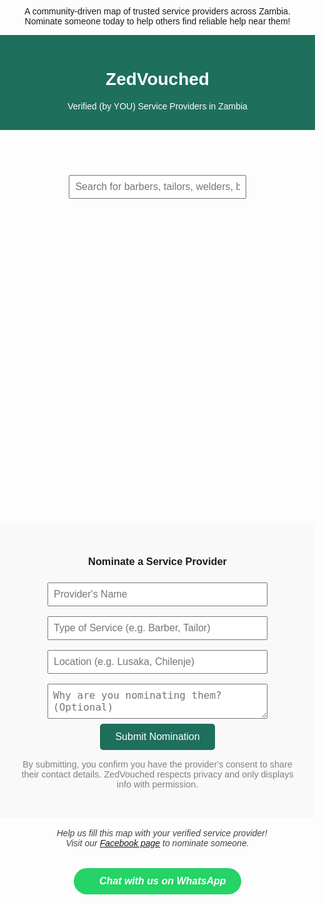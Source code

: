 <html lang="en">
<head>
  <meta charset="UTF-8" />
  <meta name="viewport" content="width=device-width, initial-scale=1.0" />
  <title>ZedVouched | Trusted Service Providers</title>
  <p style="text-align: center; margin-top: 10px;">
  A community-driven map of trusted service providers across Zambia.
  <br>Nominate someone today to help others find reliable help near them!
</p>

  <link rel="stylesheet" href="https://unpkg.com/leaflet/dist/leaflet.css" />
  <style>
    body { font-family: Arial, sans-serif; margin: 0; padding: 0; }
    header { background-color: #1e6f5c; color: white; padding: 1rem; text-align: center; }
    #search-container { padding: 1rem; text-align: center; }
    #search-input { width: 60%; padding: 0.5rem; font-size: 1rem; }
    #map { height: 500px; width: 100%; }
    #footer-comment { text-align: center; padding: 1rem; font-style: italic; color: #444; }
    #nominate-container { padding: 2rem; text-align: center; background-color: #f9f9f9; }
    #nominate-container input, #nominate-container textarea { width: 80%; padding: 0.5rem; margin: 0.5rem 0; font-size: 1rem; }
    #nominate-container button { background-color: #1e6f5c; color: white; padding: 0.75rem 1.5rem; border: none; border-radius: 5px; cursor: pointer; font-size: 1rem; }
    .whatsapp-button { display: inline-block; margin-top: 1rem; background-color: #25d366; color: white; padding: 0.75rem 1.5rem; border-radius: 25px; text-decoration: none; font-weight: bold; font-size: 1rem; }
  </style>
</head>
<body>
  <header>
    <h1>ZedVouched</h1>
    <p>Verified (by YOU) Service Providers in Zambia</p>
  </header>

  <div id="search-container">
    <input type="text" id="search-input" placeholder="Search for barbers, tailors, welders, bakers..." />
  </div>

  <div id="map"></div>

  <div id="nominate-container">
    <h3>Nominate a Service Provider</h3>
    <input type="text" placeholder="Provider's Name" /><br />
    <input type="text" placeholder="Type of Service (e.g. Barber, Tailor)" /><br />
    <input type="text" placeholder="Location (e.g. Lusaka, Chilenje)" /><br />
    <textarea placeholder="Why are you nominating them? (Optional)"></textarea><br />
    <button>Submit Nomination</button>
    <p style="font-size: 0.9rem; color: gray;">By submitting, you confirm you have the provider's consent to share their contact details. ZedVouched respects privacy and only displays info with permission.</p>
  </div>

  <div id="footer-comment">
    📍 Help us fill this map with your verified service provider! <br />
    Visit our <a href="https://facebook.com/zedvouched" target="_blank">Facebook page</a> to nominate someone.<br /><br />
    <a class="whatsapp-button" href="https://wa.me/260978109185" target="_blank">💬 Chat with us on WhatsApp</a>
  </div>

  <script src="https://unpkg.com/leaflet/dist/leaflet.js"></script>
  <script>
    const map = L.map('map').setView([-15.3875, 28.3228], 13); // Lusaka coordinates

    L.tileLayer('https://{s}.tile.openstreetmap.org/{z}/{x}/{y}.png', {
      attribution: 'Map data © OpenStreetMap contributors',
    }).addTo(map);

    const providers = [
      {
        name: "John the Barber",
        type: "Barber",
        lat: -15.4075,
        lng: 28.3228,
      },
      {
        name: "Mary's Tailor Shop",
        type: "Tailor",
        lat: -15.3975,
        lng: 28.3175,
      },
    ];

    providers.forEach((provider) => {
      L.marker([provider.lat, provider.lng])
        .addTo(map)
        .bindPopup(`<b>${provider.name}</b><br>${provider.type}`);
    });

    document.getElementById("search-input").addEventListener("input", function (e) {
      const term = e.target.value.toLowerCase();
      map.eachLayer((layer) => {
        if (layer.getPopup && layer.getPopup()) {
          const content = layer.getPopup().getContent().toLowerCase();
          if (!content.includes(term)) {
            map.removeLayer(layer);
          } else {
            layer.addTo(map);
          }
        }
      });
    });
  </script>
</body>
</html>
